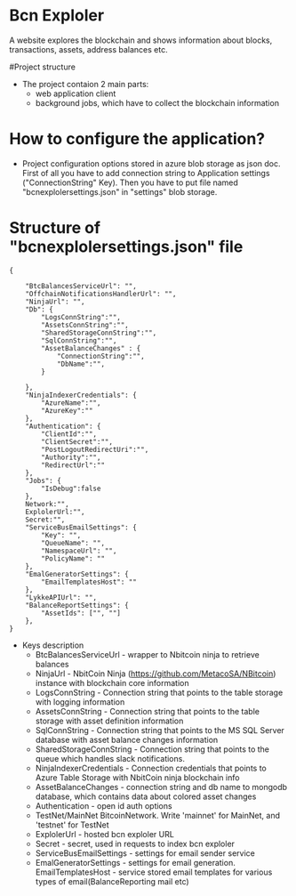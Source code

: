 # Bcn Exploler

A website explores the blockchain and shows information about blocks, transactions, assets, address balances etc.

#Project structure
* The project contaion 2 main parts:
  *  web application client 
  *  background jobs, which have to collect the blockchain information
  
# How to configure the application?

* Project configuration options stored in azure blob storage as json doc. First of all you have to add connection string to Application settings ("ConnectionString" Key). Then you have to put file named "bcnexplolersettings.json" in "settings" blob storage.


# Structure of "bcnexplolersettings.json" file

```
{

	"BtcBalancesServiceUrl": "",
    "OffchainNotificationsHandlerUrl": "",
    "NinjaUrl": "",
	"Db": {
		"LogsConnString":"",
		"AssetsConnString":"",
		"SharedStorageConnString":"",
		"SqlConnString":"",
		"AssetBalanceChanges" : {
			"ConnectionString":"",		
			"DbName":"",		
		}
		
	},
	"NinjaIndexerCredentials": {
		"AzureName":"",
		"AzureKey":""								
	},	
	"Authentication": {
		"ClientId":"",
		"ClientSecret":"",
		"PostLogoutRedirectUri":"",
		"Authority":"",			
		"RedirectUrl":""		
	},	
	"Jobs": {
		"IsDebug":false
	},
	Network:"",
	ExplolerUrl:"",
	Secret:"",
	"ServiceBusEmailSettings": {
		"Key": "",
		"QueueName": "",
		"NamespaceUrl": "",
		"PolicyName": ""								
	},	
	"EmalGeneratorSettings": {
		"EmailTemplatesHost": ""							
	},
    "LykkeAPIUrl": "",
	"BalanceReportSettings": {
		"AssetIds": ["", ""]							
	},	
}
```
* Keys description
  *  BtcBalancesServiceUrl - wrapper to Nbitcoin ninja to retrieve balances
  *  NinjaUrl - NbitCoin Ninja (https://github.com/MetacoSA/NBitcoin) instance with blockchain core information
  *  LogsConnString - Connection string that points to the table storage with logging information
  *  AssetsConnString - Connection string that points to the table storage with asset definition information
  *  SqlConnString - Connection string that points to the MS SQL Server database with asset balance changes information
  *  SharedStorageConnString - Connection string that points to the queue which handles slack notifications.
  *  NinjaIndexerCredentials - Connection credentials that points to Azure Table Storage with NbitCoin ninja blockchain info
  *	 AssetBalanceChanges - connection string and db name to mongodb database, which contains data about colored asset changes
  *  Authentication - open id auth options
  * TestNet/MainNet BitcoinNetwork. Write 'mainnet' for MainNet, and 'testnet' for TestNet
  * ExplolerUrl - hosted bcn exploler URL
  * Secret - secret, used in requests to index bcn exploler
  * ServiceBusEmailSettings - settings for email sender service
  * EmalGeneratorSettings - settings for email generation. EmailTemplatesHost - service stored email templates for various types of email(BalanceReporting mail etc)
  
